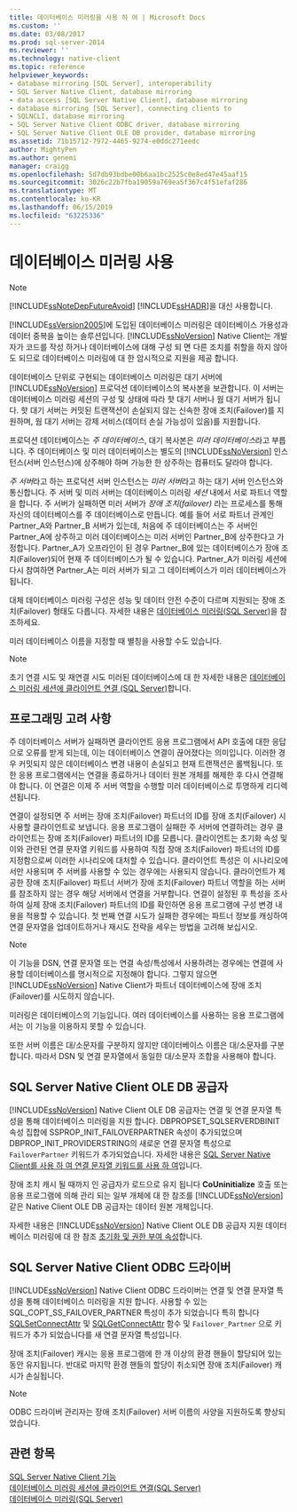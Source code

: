 ```yaml
---
title: 데이터베이스 미러링을 사용 하 여 | Microsoft Docs
ms.custom: ''
ms.date: 03/08/2017
ms.prod: sql-server-2014
ms.reviewer: ''
ms.technology: native-client
ms.topic: reference
helpviewer_keywords:
- database mirroring [SQL Server], interoperability
- SQL Server Native Client, database mirroring
- data access [SQL Server Native Client], database mirroring
- database mirroring [SQL Server], connecting clients to
- SQLNCLI, database mirroring
- SQL Server Native Client ODBC driver, database mirroring
- SQL Server Native Client OLE DB provider, database mirroring
ms.assetid: 71b15712-7972-4465-9274-e0ddc271eedc
author: MightyPen
ms.author: genemi
manager: craigg
ms.openlocfilehash: 5d7db93bdbe00b6aa1bc2525c0e8ed47e45aaf15
ms.sourcegitcommit: 3026c22b7fba19059a769ea5f367c4f51efaf286
ms.translationtype: MT
ms.contentlocale: ko-KR
ms.lasthandoff: 06/15/2019
ms.locfileid: "63225336"
---
```

# <a name="using-database-mirroring"></a>데이터베이스 미러링 사용
    
> [!NOTE]  
>  [!INCLUDE[ssNoteDepFutureAvoid](../../../includes/ssnotedepfutureavoid-md.md)] [!INCLUDE[ssHADR](../../../includes/sshadr-md.md)]을 대신 사용합니다.  
  
 [!INCLUDE[ssVersion2005](../../../includes/ssversion2005-md.md)]에 도입된 데이터베이스 미러링은 데이터베이스 가용성과 데이터 중복을 높이는 솔루션입니다. [!INCLUDE[ssNoVersion](../../../includes/ssnoversion-md.md)] Native Client는 개발자가 코드를 작성 하거나 데이터베이스에 대해 구성 되 면 다른 조치를 취할을 하지 않아도 되므로 데이터베이스 미러링에 대 한 암시적으로 지원을 제공 합니다.  
  
 데이터베이스 단위로 구현되는 데이터베이스 미러링은 대기 서버에 [!INCLUDE[ssNoVersion](../../../includes/ssnoversion-md.md)] 프로덕션 데이터베이스의 복사본을 보관합니다. 이 서버는 데이터베이스 미러링 세션의 구성 및 상태에 따라 핫 대기 서버나 웜 대기 서버가 됩니다. 핫 대기 서버는 커밋된 트랜잭션이 손실되지 않는 신속한 장애 조치(Failover)를 지원하며, 웜 대기 서버는 강제 서비스(데이터 손실 가능성이 있음)를 지원합니다.  
  
 프로덕션 데이터베이스는 *주 데이터베이스*, 대기 복사본은 *미러 데이터베이스*라고 부릅니다. 주 데이터베이스 및 미러 데이터베이스는 별도의 [!INCLUDE[ssNoVersion](../../../includes/ssnoversion-md.md)] 인스턴스(서버 인스턴스)에 상주해야 하며 가능한 한 상주하는 컴퓨터도 달라야 합니다.  
  
 *주 서버*라고 하는 프로덕션 서버 인스턴스는 *미러 서버*라고 하는 대기 서버 인스턴스와 통신합니다. 주 서버 및 미러 서버는 데이터베이스 미러링 *세션* 내에서 서로 파트너 역할을 합니다. 주 서버가 실패하면 미러 서버가 *장애 조치(failover)* 라는 프로세스를 통해 자신의 데이터베이스를 주 데이터베이스로 만듭니다. 예를 들어 서로 파트너 관계인 Partner_A와 Partner_B 서버가 있는데, 처음에 주 데이터베이스는 주 서버인 Partner_A에 상주하고 미러 데이터베이스는 미러 서버인 Partner_B에 상주한다고 가정합니다. Partner_A가 오프라인이 된 경우 Partner_B에 있는 데이터베이스가 장애 조치(Failover)되어 현재 주 데이터베이스가 될 수 있습니다. Partner_A가 미러링 세션에 다시 참여하면 Partner_A는 미러 서버가 되고 그 데이터베이스가 미러 데이터베이스가 됩니다.  
  
 대체 데이터베이스 미러링 구성은 성능 및 데이터 안전 수준이 다르며 지원되는 장애 조치(Failover) 형태도 다릅니다. 자세한 내용은 [데이터베이스 미러링&#40;SQL Server&#41;](../../../database-engine/database-mirroring/database-mirroring-sql-server.md)을 참조하세요.  
  
 미러 데이터베이스 이름을 지정할 때 별칭을 사용할 수도 있습니다.  
  
> [!NOTE]  
>  초기 연결 시도 및 재연결 시도 미러된 데이터베이스에 대 한 자세한 내용은 [데이터베이스 미러링 세션에 클라이언트 연결 &#40;SQL Server&#41;](../../../database-engine/database-mirroring/connect-clients-to-a-database-mirroring-session-sql-server.md)합니다.  
  
## <a name="programming-considerations"></a>프로그래밍 고려 사항  
 주 데이터베이스 서버가 실패하면 클라이언트 응용 프로그램에서 API 호출에 대한 응답으로 오류를 받게 되는데, 이는 데이터베이스 연결이 끊어졌다는 의미입니다. 이러한 경우 커밋되지 않은 데이터베이스 변경 내용이 손실되고 현재 트랜잭션은 롤백됩니다. 또한 응용 프로그램에서는 연결을 종료하거나 데이터 원본 개체를 해제한 후 다시 연결해야 합니다. 이 연결은 이제 주 서버 역할을 수행할 미러 데이터베이스로 투명하게 리디렉션됩니다.  
  
 연결이 설정되면 주 서버는 장애 조치(Failover) 파트너의 ID를 장애 조치(Failover) 시 사용할 클라이언트로 보냅니다. 응용 프로그램이 실패한 주 서버에 연결하려는 경우 클라이언트는 장애 조치(Failover) 파트너의 ID를 모릅니다. 클라이언트는 초기화 속성 및 이와 관련된 연결 문자열 키워드를 사용하여 직접 장애 조치(Failover) 파트너의 ID를 지정함으로써 이러한 시나리오에 대처할 수 있습니다. 클라이언트 특성은 이 시나리오에서만 사용되며 주 서버를 사용할 수 있는 경우에는 사용되지 않습니다. 클라이언트가 제공한 장애 조치(Failover) 파트너 서버가 장애 조치(Failover) 파트너 역할을 하는 서버를 참조하지 않는 경우 해당 서버에서 연결을 거부합니다. 연결이 설정된 후 특성을 조사하여 실제 장애 조치(Failover) 파트너의 ID를 확인하면 응용 프로그램에 구성 변경 내용을 적용할 수 있습니다. 첫 번째 연결 시도가 실패한 경우에는 파트너 정보를 캐싱하여 연결 문자열을 업데이트하거나 재시도 전략을 세우는 방법을 고려해 보십시오.  
  
> [!NOTE]  
>  이 기능을 DSN, 연결 문자열 또는 연결 속성/특성에서 사용하려는 경우에는 연결에 사용할 데이터베이스를 명시적으로 지정해야 합니다. 그렇지 않으면 [!INCLUDE[ssNoVersion](../../../includes/ssnoversion-md.md)] Native Client가 파트너 데이터베이스에 장애 조치(Failover)를 시도하지 않습니다.  
>   
>  미러링은 데이터베이스의 기능입니다. 여러 데이터베이스를 사용하는 응용 프로그램에서는 이 기능을 이용하지 못할 수 있습니다.  
>   
>  또한 서버 이름은 대/소문자를 구분하지 않지만 데이터베이스 이름은 대/소문자를 구분합니다. 따라서 DSN 및 연결 문자열에서 동일한 대/소문자 조합을 사용해야 합니다.  
  
## <a name="sql-server-native-client-ole-db-provider"></a>SQL Server Native Client OLE DB 공급자  
 [!INCLUDE[ssNoVersion](../../../includes/ssnoversion-md.md)] Native Client OLE DB 공급자는 연결 및 연결 문자열 특성을 통해 데이터베이스 미러링을 지원 합니다. DBPROPSET_SQLSERVERDBINIT 속성 집합에 SSPROP_INIT_FAILOVERPARTNER 속성이 추가되었으며 DBPROP_INIT_PROVIDERSTRING의 새로운 연결 문자열 특성으로 `FailoverPartner` 키워드가 추가되었습니다. 자세한 내용은 [SQL Server Native Client를 사용 하 여 연결 문자열 키워드를 사용 하 여](../applications/using-connection-string-keywords-with-sql-server-native-client.md)입니다.  
  
 장애 조치 캐시 될 때까지 인 공급자가 로드으로 유지 됩니다 **CoUninitialize** 호출 또는 응용 프로그램에 의해 관리 되는 일부 개체에 대 한 참조를 [!INCLUDE[ssNoVersion](../../../includes/ssnoversion-md.md)] 같은 Native Client OLE DB 공급자는 데이터 원본 개체입니다.  
  
 자세한 내용은 [!INCLUDE[ssNoVersion](../../../includes/ssnoversion-md.md)] Native Client OLE DB 공급자 지원 데이터베이스 미러링에 대 한 참조 [초기화 및 권한 부여 속성](../../native-client-ole-db-data-source-objects/initialization-and-authorization-properties.md)합니다.  
  
## <a name="sql-server-native-client-odbc-driver"></a>SQL Server Native Client ODBC 드라이버  
 [!INCLUDE[ssNoVersion](../../../includes/ssnoversion-md.md)] Native Client ODBC 드라이버는 연결 및 연결 문자열 특성을 통해 데이터베이스 미러링을 지원 합니다. 사용할 수 있는 SQL_COPT_SS_FAILOVER_PARTNER 특성이 추가 되었습니다 특히 합니다 [SQLSetConnectAttr](../../native-client-odbc-api/sqlsetconnectattr.md) 및 [SQLGetConnectAttr](../../native-client-odbc-api/sqlgetconnectattr.md) 함수 및 `Failover_Partner` 으로 키워드가 추가 되었습니다를 새 연결 문자열 특성입니다.  
  
 장애 조치(Failover) 캐시는 응용 프로그램에 한 개 이상의 환경 핸들이 할당되어 있는 동안 유지됩니다. 반대로 마지막 환경 핸들의 할당이 취소되면 장애 조치(Failover) 캐시가 손실됩니다.  
  
> [!NOTE]  
>  ODBC 드라이버 관리자는 장애 조치(Failover) 서버 이름의 사양을 지원하도록 향상되었습니다.  
  
## <a name="see-also"></a>관련 항목  
 [SQL Server Native Client 기능](sql-server-native-client-features.md)   
 [데이터베이스 미러링 세션에 클라이언트 연결&#40;SQL Server&#41;](../../../database-engine/database-mirroring/connect-clients-to-a-database-mirroring-session-sql-server.md)   
 [데이터베이스 미러링&#40;SQL Server&#41;](../../../database-engine/database-mirroring/database-mirroring-sql-server.md)  
  
  
